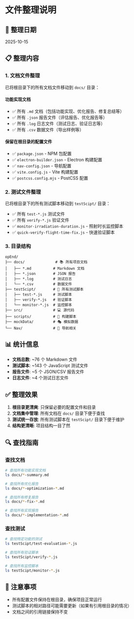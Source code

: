 # 文件整理说明

## 📁 整理日期

2025-10-15

## 📋 整理内容

### 1. 文档文件整理

已将根目录下的所有文档文件移动到 `docs/` 目录：

#### 功能实现文档

- ✅ 所有 `.md` 文档（包括功能实现、优化报告、修复总结等）
- ✅ 所有 `.json` 报告文件（评估报告、优化报告等）
- ✅ 所有 `.log` 日志文件（测试日志、验证日志等）
- ✅ 所有 `.csv` 数据文件（导出样例等）

#### 保留在根目录的配置文件

- ✅ `package.json` - NPM 包配置
- ✅ `electron-builder.json` - Electron 构建配置
- ✅ `nav-config.json` - 导航配置
- ✅ `vite.config.js` - Vite 构建配置
- ✅ `postcss.config.mjs` - PostCSS 配置

### 2. 测试文件整理

已将根目录下的所有测试脚本移动到 `testScipt/` 目录：

- ✅ 所有 `test-*.js` 测试文件
- ✅ 所有 `verify-*.js` 验证文件
- ✅ `monitor-irradiation-duration.js` - 照射时长监控脚本
- ✅ `quick-verify-flight-time-fix.js` - 快速验证脚本

### 3. 目录结构

```
opEnd/
├── docs/              # 📚 所有项目文档
│   ├── *.md          # Markdown 文档
│   ├── *.json        # JSON 报告
│   ├── *.log         # 测试日志
│   └── *.csv         # 数据文件
├── testScipt/        # 🧪 所有测试脚本
│   ├── test-*.js     # 测试脚本
│   ├── verify-*.js   # 验证脚本
│   └── monitor-*.js  # 监控脚本
├── src/              # 💻 源代码
├── scripts/          # 🔧 构建脚本
├── mockData/         # 🎭 模拟数据
└── Nav/              # 🧭 导航相关
```

## 📊 统计信息

- **文档总数**: ~76 个 Markdown 文件
- **测试脚本**: ~143 个 JavaScript 测试文件
- **报告文件**: ~5 个 JSON/CSV 报告文件
- **日志文件**: ~4 个测试日志文件

## ✅ 整理效果

1. **根目录更清爽**: 只保留必要的配置文件和目录
2. **文档集中管理**: 所有文档在 `docs/` 目录下便于查找
3. **测试统一存放**: 所有测试脚本在 `testScipt/` 目录下便于维护
4. **结构更清晰**: 项目结构一目了然

## 🔍 查找指南

### 查找文档

```bash
# 查找所有功能实现文档
ls docs/*-summary.md

# 查找所有优化报告
ls docs/*-optimization-*.md

# 查找所有修复报告
ls docs/*-fix-*.md

# 查找所有实现报告
ls docs/*-implementation-*.md
```

### 查找测试

```bash
# 查找特定功能的测试
ls testScipt/test-evaluation-*.js

# 查找所有验证脚本
ls testScipt/verify-*.js

# 查找所有监控脚本
ls testScipt/monitor-*.js
```

## 📝 注意事项

- 所有配置文件保持在根目录，确保项目正常运行
- 测试脚本的相对路径可能需要更新（如果有引用根目录的情况）
- 文档之间的引用链接保持不变
